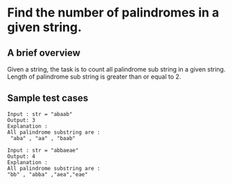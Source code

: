 # Find the number of palindromes in a given string.
## A brief overview
Given a string, the task is to count all palindrome sub string in a given string.
Length of palindrome sub string is greater than or equal to 2. 
## Sample test cases
```
Input : str = "abaab"
Output: 3
Explanation : 
All palindrome substring are :
 "aba" , "aa" , "baab" 
```
```
Input : str = "abbaeae"
Output: 4
Explanation : 
All palindrome substring are : 
"bb" , "abba" ,"aea","eae"
```
